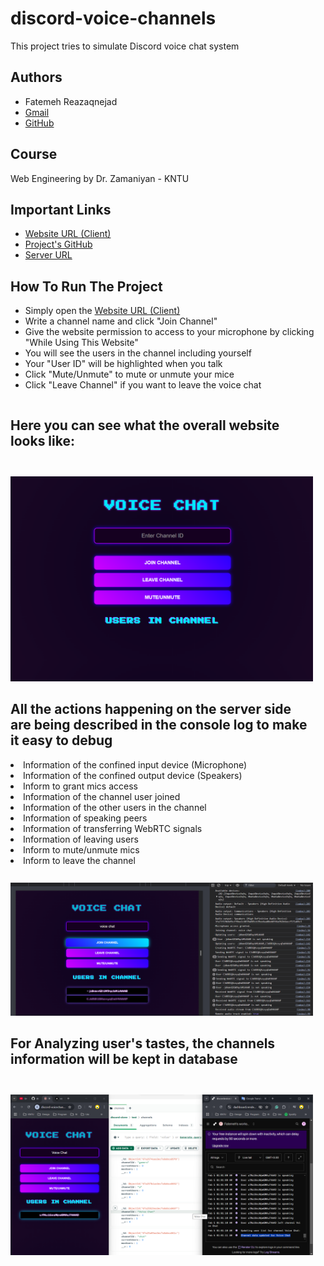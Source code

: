 # discord-voice-channels

This project tries to simulate Discord voice chat system

## Authors
- Fatemeh Reazaqnejad
- [Gmail](razaqnejad@gmail.com)
- [GitHub](https://github.com/razaqnejad)

## Course
Web Engineering by Dr. Zamaniyan - KNTU

## Important Links
- [Website URL (Client)](https://discord-voicechannels.vercel.app/)
- [Project's GitHub](https://github.com/razaqnejad/discord-voice-channels)
- [Server URL ](https://discordvoicechannels.onrender.com)

## How To Run The Project
- Simply open the [Website URL (Client)](https://discord-voicechannels.vercel.app/)
- Write a channel name and click "Join Channel"
- Give the website permission to access to your microphone by clicking "While Using This Website"
- You will see the users in the channel including yourself
- Your "User ID" will be highlighted when you talk
- Click "Mute/Unmute" to mute or unmute your mice
- Click "Leave Channel" if you want to leave the voice chat

<div style="display: flex; align-items: flex-start;">
    <div style="margin-right: 20px;">
        <div>
            <h2> Here you can see what the overall website looks like:</h2>
            <br>
            <img src="screen-shots/Idle.png" width=100% style="margin-top: 10px;">
        </div>
        <div style="margin-top: 10px;">
            <h2>All the actions happening on the server side are being described in the console log to make it easy to debug</h2>
            <li>Information of the confined input device (Microphone)</li>
            <li>Information of the confined output device (Speakers)</li>
            <li>Inform to grant mics access</li>
            <li>Information of the channel user joined</li>
            <li>Information of the other users in the channel</li>
            <li>Information of speaking peers</li>
            <li>Information of transferring WebRTC signals</li>
            <li>Information of leaving users</li>
            <li>Inform to mute/unmute mics</li>
            <li>Inform to leave the channel</li>
            <br>
            <img src="screen-shots/join.png" width=100% style="margin-top: 10px;">
        </div>
        <div style="margin-top: 10px;">
            <h2>For Analyzing user's tastes, the channels information will be kept in database</h2>
            <br>
            <img src="screen-shots/Backend.png" width=100% style="margin-top: 10px;">
        </div>
    </div>
</div>

